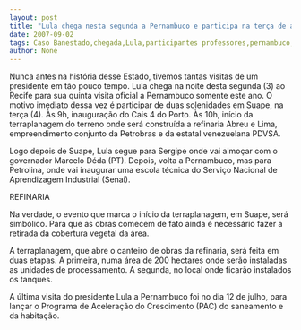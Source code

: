 ```yaml
---
layout: post
title: "Lula chega nesta segunda a Pernambuco e participa na terça de ato simbólico em Suape"
date: 2007-09-02
tags: Caso Banestado,chegada,Lula,participantes professores,pernambuco,segunda onda,superterça
author: None
---
```

Nunca antes na hist&oacute;ria desse Estado, tivemos tantas visitas de um presidente em t&atilde;o pouco tempo. Lula chega na noite desta segunda (3) ao Recife para sua quinta visita oficial a Pernambuco somente este ano. 
O motivo imediato dessa vez &eacute; participar de duas solenidades em Suape, na ter&ccedil;a (4). &Agrave;s 9h, inaugura&ccedil;&atilde;o do Cais 4 do Porto. &Agrave;s 10h, in&iacute;cio da terraplanagem do terreno onde ser&aacute; constru&iacute;da a refinaria Abreu e Lima, empreendimento conjunto da Petrobras e da estatal venezuelana PDVSA. 

Logo depois de Suape, Lula segue para Sergipe onde vai almo&ccedil;ar com o governador Marcelo D&eacute;da (PT). Depois, volta a Pernambuco, mas para Petrolina, onde vai inaugurar uma escola t&eacute;cnica do Servi&ccedil;o Nacional de Aprendizagem Industrial (Senai).

REFINARIA 

Na verdade, o evento que marca o in&iacute;cio da terraplanagem, em Suape,&nbsp;ser&aacute; simb&oacute;lico. Para que as obras comecem de fato ainda &eacute; necess&aacute;rio fazer a retirada da cobertura vegetal da &aacute;rea. 

A terraplanagem, que abre o canteiro de obras da refinaria, ser&aacute; feita em duas etapas. A primeira, numa &aacute;rea de 200 hectares onde ser&atilde;o instaladas as unidades de processamento. A segunda, no local onde ficar&atilde;o instalados os tanques. 

A &uacute;ltima visita do presidente Lula a Pernambuco foi no dia 12 de julho, para lan&ccedil;ar o Programa de Acelera&ccedil;&atilde;o do Crescimento (PAC) do saneamento e da habita&ccedil;&atilde;o. 